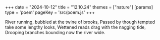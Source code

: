 +++
date = "2024-10-12"
title = "12.10.24"
themes = ["nature"]
[params]
  type = 'poem'
  pageKey = 'src/poem.js'
+++

River running, bubbled at the twine of brooks,
Passed by though tempted take some lengthy looks,
Wettened reads drag with the nagging tide,
Drooping branches bounding now the river wide.
